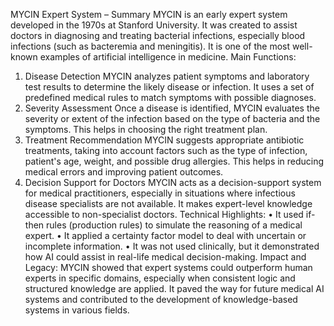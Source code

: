 MYCIN Expert System – Summary
MYCIN is an early expert system developed in the 1970s at Stanford University. It was created to assist doctors in diagnosing and treating bacterial infections, especially blood infections (such as bacteremia and meningitis). It is one of the most well-known examples of artificial intelligence in medicine.
Main Functions:
1.	Disease Detection
MYCIN analyzes patient symptoms and laboratory test results to determine the likely disease or infection. It uses a set of predefined medical rules to match symptoms with possible diagnoses.
2.	Severity Assessment
Once a disease is identified, MYCIN evaluates the severity or extent of the infection based on the type of bacteria and the symptoms. This helps in choosing the right treatment plan.
3.	Treatment Recommendation
MYCIN suggests appropriate antibiotic treatments, taking into account factors such as the type of infection, patient's age, weight, and possible drug allergies. This helps in reducing medical errors and improving patient outcomes.
4.	Decision Support for Doctors
MYCIN acts as a decision-support system for medical practitioners, especially in situations where infectious disease specialists are not available. It makes expert-level knowledge accessible to non-specialist doctors.
Technical Highlights:
•	It used if-then rules (production rules) to simulate the reasoning of a medical expert.
•	It applied a certainty factor model to deal with uncertain or incomplete information.
•	It was not used clinically, but it demonstrated how AI could assist in real-life medical decision-making.
Impact and Legacy:
MYCIN showed that expert systems could outperform human experts in specific domains, especially when consistent logic and structured knowledge are applied. It paved the way for future medical AI systems and contributed to the development of knowledge-based systems in various fields.

